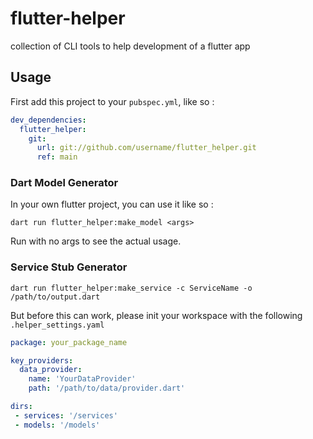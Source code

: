 # flutter-helper

collection of CLI tools to help development of a flutter app

## Usage

First add this project to your `pubspec.yml`, like so :

```yaml
dev_dependencies:
  flutter_helper:
    git:
      url: git://github.com/username/flutter_helper.git
      ref: main
```

### Dart Model Generator

In your own flutter project, you can use it like so :

`dart run flutter_helper:make_model <args>`

Run with no args to see the actual usage.

### Service Stub Generator

`dart run flutter_helper:make_service -c ServiceName -o /path/to/output.dart`

But before this can work, please init your workspace with the following `.helper_settings.yaml`

```yaml
package: your_package_name

key_providers:
  data_provider:
    name: 'YourDataProvider'
    path: '/path/to/data/provider.dart'

dirs:
 - services: '/services'
 - models: '/models'
```
